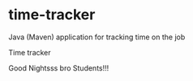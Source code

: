 # time-tracker
Java (Maven) application for tracking time on the job

Time tracker

Good Nightsss bro Students!!!
